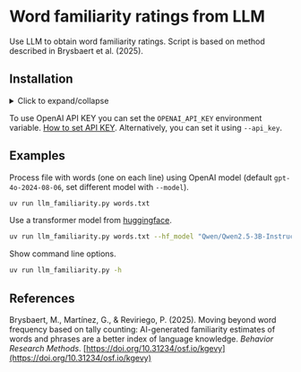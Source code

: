 # Word familiarity ratings from LLM

Use LLM to obtain word familiarity ratings. Script is based on method described in Brysbaert et al. (2025).

## Installation

<details>

<summary>Click to expand/collapse</summary>

### macOS

Install [brew](https://brew.sh).

Next install `Python` and `uv` using the [Terminal](https://support.apple.com/en-gb/guide/terminal/welcome/mac)

```sh
brew install python@3.12
brew install uv
```

### Windows

Install [scoop](https://scoop.sh).

Next install `Python` and `uv` using the [PowerShell](https://learn.microsoft.com/en-us/powershell/scripting/overview?view=powershell-7.5).

```powershell
scoop bucket add versions
scoop install versions/python312
scoop bucket add main
scoop install main/uv
```

### Clone repository

```sh
git clone https://github.com/waltervanheuven/llm-familiarity.git
```

</details>

To use OpenAI API KEY you can set the `OPENAI_API_KEY` environment variable.
[How to set API KEY](https://help.openai.com/en/articles/5112595-best-practices-for-api-key-safety). Alternatively, you can set it using `--api_key`.

## Examples

Process file with words (one on each line) using OpenAI model (default `gpt-4o-2024-08-06`, set different model with `--model`).

```sh
uv run llm_familiarity.py words.txt
```

Use a transformer model from [huggingface](https://huggingface.co).

```sh
uv run llm_familiarity.py words.txt --hf_model "Qwen/Qwen2.5-3B-Instruct"
```

Show command line options.

```sh
uv run llm_familiarity.py -h
```

## References

Brysbaert, M., Martínez, G., & Reviriego, P. (2025). Moving beyond word frequency based on tally counting: AI-generated familiarity estimates of words and phrases are a better index of language knowledge. *Behavior Research Methods*. [https://doi.org/10.31234/osf.io/kgevy](https://doi.org/10.31234/osf.io/kgevy)
